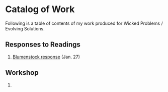 # Catalog of Work

Following is a table of contents of my work produced for Wicked Problems / Evolving Solutions.

## Responses to Readings

1.  [Blumenstock response](https://github.com/wicked-problems/workshop/blob/master/blumenstock.md) (Jan. 27)



## Workshop

1.  
